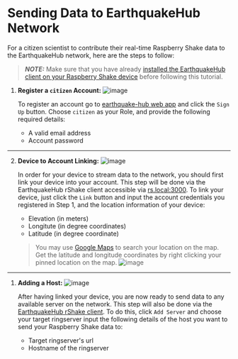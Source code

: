 Sending Data to EarthquakeHub Network
=======================================

For a citizen scientist to contribute their real-time Raspberry Shake data to the EarthquakeHub network, here are the steps to follow:

> **_NOTE:_**  Make sure that you have already [installed the EarthquakeHub client on your Raspberry Shake device](upri-earthquake.github.io/client-installation) before following this tutorial.

1. **Register a `citizen` Account:**
   ![image](https://github.com/UPRI-earthquake/upri-earthquake.github.io/assets/80037186/8d63d412-422a-481f-811b-66adadd86723)


   To register an account go to [earthquake-hub web app](https://earthquake.science.upd.edu.ph) and click the `Sign Up` button. Choose `citizen` as your Role, and provide the following required details:
     - A valid email address
     - Account password

------

2. **Device to Account Linking:**
   ![image](https://github.com/UPRI-earthquake/upri-earthquake.github.io/assets/80037186/335d9ec4-cf26-497f-8d82-c2dde262fba2)


   In order for your device to stream data to the network, you should first link your device into your account.  This step will be done via the EarthquakeHub rShake client accessible via [rs.local:3000](rs.local:3000). To link your device, just click the `Link` button and input the account credentials you registered in Step 1, and the location information of your device:

     - Elevation (in meters)
     - Longitute (in degree coordinates)
     - Latitude (in degree coordinate)

     > You may use [Google Maps](https://google.com/maps) to search your location on the map. Get the latitude and longitude coordinates by right clicking your pinned location on the map. ![image](https://github.com/UPRI-earthquake/upri-earthquake.github.io/assets/80037186/4ed9f828-5325-43d1-8b7a-b590ffc13231)

-----

1. **Adding a Host:**
   ![image](https://github.com/UPRI-earthquake/upri-earthquake.github.io/assets/80037186/2da5092e-f397-4319-b558-c9a295c53ad0)

   After having linked your device, you are now ready to send data to any available server on the network. This step will also be done via the [EarthquakeHub rShake client](rs.local:3000). To do this, click `Add Server` and choose your target ringserver  input the following details of the host you want to send your Raspberry Shake data to:
     - Target ringserver's url
     - Hostname of the ringserver

